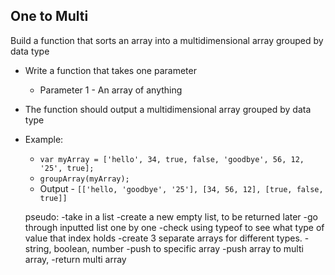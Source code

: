 ## One to Multi

Build a function that sorts an array into a multidimensional array grouped by data type

- Write a function that takes one parameter 
	- Parameter 1 - An array of anything
- The function should output a multidimensional array grouped by data type
- Example: 
	- `var myArray = ['hello', 34, true, false, 'goodbye', 56, 12, '25', true];`
	- `groupArray(myArray);`
	- Output - `[['hello, 'goodbye', '25'], [34, 56, 12], [true, false, true]]`

	pseudo: 
	-take in a list
	-create a new empty list, to be returned later
	-go through inputted list one by one
	-check using typeof to see what type of value that index holds
	-create 3 separate arrays for different types.
		-string, boolean, number
	-push to specific array
	-push array to multi array,
	-return multi array
	

